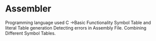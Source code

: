 # Assembler

Programming language used C
->Basic Functionality
Symbol Table and literal Table generation
Detecting errors in Assembly File.
Combining Different Symbol Tables.
